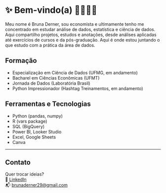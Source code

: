 # ✨ Bem-vindo(a) 💖👩🏻‍💻

Meu nome é Bruna Derner, sou economista e ultimamente tenho me concentrado em estudar análise de dados, estatística e ciência de dados. Aqui compartilho projetos, estudos e anotações, desde análises aplicadas até exercícios de cursos e da pós-graduação. Aqui é onde estou juntando o que estudo com a prática da área de dados.  

## Formação 
- Especialização em Ciência de Dados (UFMG, em andamento)  
- Bacharel em Ciências Econômicas (UFMT)  
- Jornada de Dados (Laboratória Brasil)  
- Python Impressionador (Hashtag Treinamentos, em andamento)  


## Ferramentas e Tecnologias
- Python (pandas, numpy)
- R (vars package)  
- SQL (BigQuery)  
- Power BI, Looker Studio
- Excel, Google Sheets   
- Canva 

---

## Contato
Quer trocar ideias?  
🔗 [LinkedIn](https://www.linkedin.com/in/bruna-derner)  
📬 brunaderner29@gmail.com  

